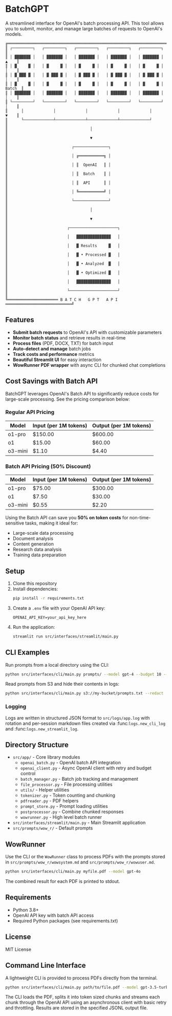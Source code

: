 # BatchGPT

A streamlined interface for OpenAI's batch processing API. This tool allows you to submit, monitor, and manage large batches of requests to OpenAI's models.

```
╔══════════════════════════════════════════════════════════════════════════════╗
║ ┌─────────┐   ┌─────────┐   ┌─────────┐   ┌─────────┐   ┌─────────┐         ║
║ │ ▓▓▓▓▓▓▓ │   │ ▓▓▓▓▓▓▓ │   │ ▓▓▓▓▓▓▓ │   │ ▓▓▓▓▓▓▓ │   │ ▓▓▓▓▓▓▓ │    ▲    ║
║ │ ▓     ▓ │   │ ▓     ▓ │   │ ▓     ▓ │   │ ▓     ▓ │   │ ▓     ▓ │    │    ║
║ │ ▓ ▓▓▓ ▓ │   │ ▓ ▓▓▓ ▓ │   │ ▓ ▓▓▓ ▓ │   │ ▓ ▓▓▓ ▓ │   │ ▓ ▓▓▓ ▓ │    │    ║
║ │ ▓     ▓ │   │ ▓     ▓ │   │ ▓     ▓ │   │ ▓     ▓ │   │ ▓     ▓ │   Batch  ║
║ │ ▓▓▓▓▓▓▓ │   │ ▓▓▓▓▓▓▓ │   │ ▓▓▓▓▓▓▓ │   │ ▓▓▓▓▓▓▓ │   │ ▓▓▓▓▓▓▓ │    │    ║
║ └─────────┘   └─────────┘   └─────────┘   └─────────┘   └─────────┘    │    ║
║      │             │             │             │             │          ▼    ║
║      └─────────────┴─────────────┴─────────────┴─────────────┘              ║
║                                    │                                         ║
║                                    ▼                                         ║
║                            ┌───────────────┐                                 ║
║                            │ ╔═══════════╗ │                                 ║
║                            │ ║  OpenAI   ║ │                                 ║
║                            │ ║  Batch    ║ │                                 ║
║                            │ ║  API      ║ │                                 ║
║                            │ ╚═══════════╝ │                                 ║
║                            └───────────────┘                                 ║
║                                    │                                         ║
║                                    ▼                                         ║
║                          ┌─────────────────────┐                             ║
║                          │   ▓▓▓▓▓▓▓▓▓▓▓▓▓▓▓   │                             ║
║                          │   ▓ Results     ▓   │                             ║
║                          │   ▓ • Processed ▓   │                             ║
║                          │   ▓ • Analyzed  ▓   │                             ║
║                          │   ▓ • Optimized ▓   │                             ║
║                          │   ▓▓▓▓▓▓▓▓▓▓▓▓▓▓▓   │                             ║
║                          └─────────────────────┘                             ║
╚══════════════════════ B A T C H   G P T   A P I ═════════════════════════════╝
```

## Features

- **Submit batch requests** to OpenAI's API with customizable parameters
- **Monitor batch status** and retrieve results in real-time
- **Process files** (PDF, DOCX, TXT) for batch input
- **Auto-detect and manage** batch jobs
- **Track costs and performance** metrics
- **Beautiful Streamlit UI** for easy interaction
- **WowRunner PDF wrapper** with async CLI for chunked chat completions

## Cost Savings with Batch API

BatchGPT leverages OpenAI's Batch API to significantly reduce costs for large-scale processing. See the pricing comparison below:

### Regular API Pricing
| Model | Input (per 1M tokens) | Output (per 1M tokens) |
|-------|------------------------|------------------------|
| o1-pro | $150.00 | $600.00 |
| o1 | $15.00 | $60.00 |
| o3-mini | $1.10 | $4.40 |

### Batch API Pricing (50% Discount)
| Model | Input (per 1M tokens) | Output (per 1M tokens) |
|-------|------------------------|------------------------|
| o1-pro | $75.00 | $300.00 |
| o1 | $7.50 | $30.00 |
| o3-mini | $0.55 | $2.20 |

Using the Batch API can save you **50% on token costs** for non-time-sensitive tasks, making it ideal for:
- Large-scale data processing
- Document analysis
- Content generation
- Research data analysis
- Training data preparation

## Setup

1. Clone this repository
2. Install dependencies:
   ```bash
   pip install -r requirements.txt
   ```
3. Create a `.env` file with your OpenAI API key:
   ```
   OPENAI_API_KEY=your_api_key_here
   ```
4. Run the application:
   ```bash
   streamlit run src/interfaces/streamlit/main.py
   ```

## CLI Examples

Run prompts from a local directory using the CLI:
```bash
python src/interfaces/cli/main.py prompts/ --model gpt-4 --budget 10 --glob "*.md"
```

Read prompts from S3 and hide their contents in logs:
```bash
python src/interfaces/cli/main.py s3://my-bucket/prompts.txt --redact
```

### Logging

Logs are written in structured JSON format to ``src/logs/app.log`` with rotation
and per-session markdown files created via :func:`logs.new_cli_log` and
:func:`logs.new_streamlit_log`.

## Directory Structure

- `src/app/` - Core library modules
  - `openai_batch.py` - OpenAI batch API integration
  - `openai_client.py` - Async OpenAI client with retry and budget control
  - `batch_manager.py` - Batch job tracking and management
  - `file_processor.py` - File processing utilities
  - `utils/` - Helper utilities
  - `tokenizer.py` - Token counting and chunking
  - `pdfreader.py` - PDF helpers
  - `prompt_store.py` - Prompt loading utilities
  - `postprocessor.py` - Combine chunked responses
  - `wowrunner.py` - High level batch runner
- `src/interfaces/streamlit/main.py` - Main Streamlit application
- `src/prompts/wow_r/` - Default prompts

## WowRunner

Use the CLI or the `WowRunner` class to process PDFs with the prompts stored in
`src/prompts/wow_r/wowsystem.md` and `src/prompts/wow_r/wowuser.md`.

```bash
python src/interfaces/cli/main.py myfile.pdf --model gpt-4o
```

The combined result for each PDF is printed to stdout.

## Requirements

- Python 3.8+
- OpenAI API key with batch API access
- Required Python packages (see requirements.txt)

## License

MIT License 

## Command Line Interface

A lightweight CLI is provided to process PDFs directly from the terminal.

```bash
python src/interfaces/cli/main.py path/to/file.pdf --model gpt-3.5-turbo --budget 5 --output results.jsonl
```

The CLI loads the PDF, splits it into token sized chunks and streams each chunk
through the OpenAI API using an asynchronous client with basic retry and
throttling. Results are stored in the specified JSONL output file.
